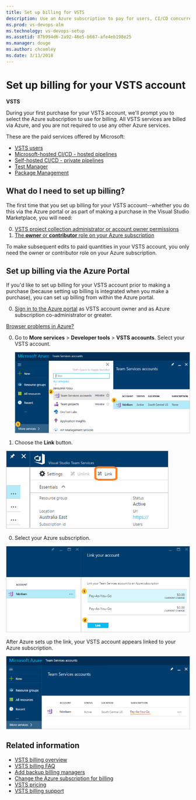 ```yaml
---
title: Set up billing for VSTS 
description: Use an Azure subscription to pay for users, CI/CD concurrency, extensions, and cloud-based load testing for VSTS
ms.prod: vs-devops-alm
ms.technology: vs-devops-setup
ms.assetid: 87b994d6-2a92-46e5-b667-afe4eb198e25
ms.manager: douge
ms.author: chcomley
ms.date: 3/13/2018
---
```

[//]: # (monikerRange: 'vsts')

#  Set up billing for your VSTS account

**VSTS**

During your first purchase for your VSTS account, we'll prompt you to select the Azure subscription to use for billing. All VSTS services are billed via Azure, 
and you are not required to use any other Azure services. 
 
These are the paid services offered by Microsoft:
* [VSTS users](https://marketplace.visualstudio.com/items?itemName=ms.vss-vstsuser)
* [Microsoft-hosted CI/CD - hosted pipelines](https://marketplace.visualstudio.com/items?itemName=ms.build-release-hosted-pipelines)
* [Self-hosted CI/CD - private pipelines](https://marketplace.visualstudio.com/items?itemName=ms.build-release-private-pipelines)
* [Test Manager](https://marketplace.visualstudio.com/items?itemName=ms.vss-testmanager-web)
* [Package Management](https://marketplace.visualstudio.com/items?itemName=ms.feed)

## What do I need to set up billing?

The first time that you set up billing for your VSTS account--whether you do this via the Azure portal or as part of making a purchase in the Visual Studio Marketplace, you will need:

0. [VSTS project collection administrator or account owner permissions](../accounts/faq-add-delete-users.md#find-owner)
0. [The **owner** or **contributor** role on your Azure subscription](add-backup-billing-managers.md)

To make subsequent edits to paid quantities in your VSTS account, you only need the owner or contributor role on your Azure subscription.

## Set up billing via the Azure Portal
If you'd like to set up billing for your VSTS account prior to making a purchase (because setting up billing is integrated when you make a purchase), 
you can set up billing from within the Azure portal.

0. [Sign in to the Azure portal](https://portal.azure.com/) 
as VSTS account owner and as Azure subscription co-administrator or greater.
   
 [Browser problems in Azure?](https://azure.microsoft.com/en-us/documentation/articles/azure-preview-portal-supported-browsers-devices/)

0. Go to **More services** > **Developer tools** > **VSTS accounts**. 
Select your VSTS account.

    ![More services, Developer tools, VSTS accounts, select your account](_img/set-up-billing/ap_vso_startlink2.png)

0. Choose the **Link** button.

 ![Choose Link button over middle panel](_img/set-up-billing/ap-vso-selectlink2.png)

0. Select your Azure subscription. 

 ![Select an Azure subscription](_img/set-up-billing/ap_vso_selectsubscription.png)

 After Azure sets up the link, your VSTS account appears linked to your Azure subscription. 

 ![Your VSTS account is now linked to your Azure subscription](_img/set-up-billing/ap_vso_linked.png)

## Related information

- [VSTS billing overview](overview.md)
- [VSTS billing FAQ](faq-azure-billing.md)
- [Add backup billing managers](add-backup-billing-managers.md)
- [Change the Azure subscription for billing](change-azure-subscription.md)
- [VSTS pricing](https://azure.microsoft.com/pricing/details/visual-studio-team-services/)
- [VSTS billing support](https://www.visualstudio.com/team-services/support/)
